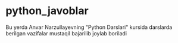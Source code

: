 # python_javoblar
Bu yerda Anvar Narzullayevning "Python Darslari" kursida darslarda berilgan vazifalar mustaqil bajarilib joylab boriladi
